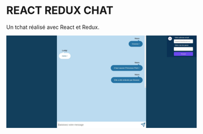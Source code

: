 # REACT REDUX CHAT

Un tchat réalisé avec React et Redux.

![Capture d'écran](./public/screenshot.jpg)